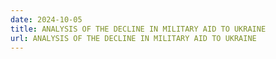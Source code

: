 ```yaml
---
date: 2024-10-05
title: ANALYSIS OF THE DECLINE IN MILITARY AID TO UKRAINE
url: ANALYSIS OF THE DECLINE IN MILITARY AID TO UKRAINE
---
```

